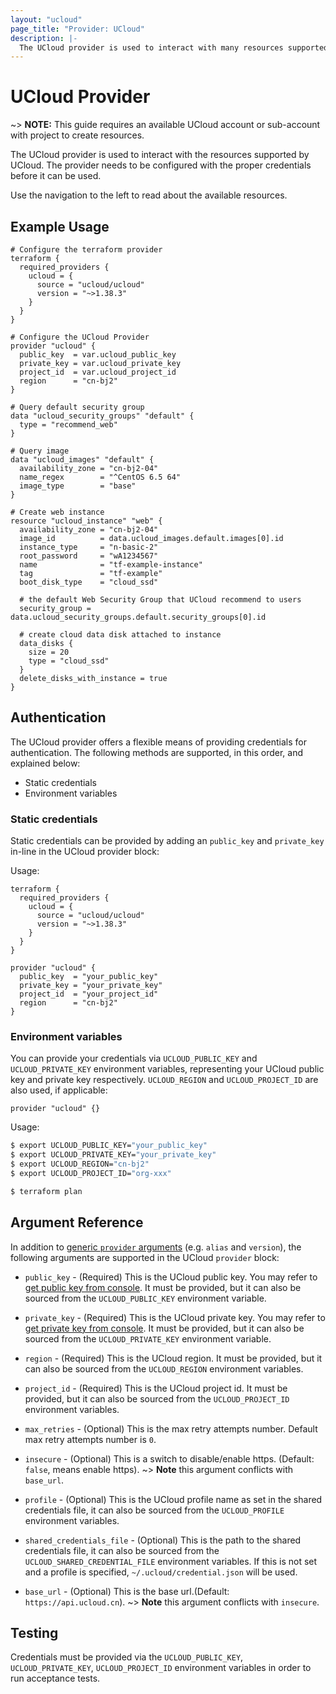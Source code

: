 ```yaml
---
layout: "ucloud"
page_title: "Provider: UCloud"
description: |-
  The UCloud provider is used to interact with many resources supported by UCloud. The provider needs to be configured with the proper credentials before it can be used.
---
```


# UCloud Provider

~> **NOTE:** This guide requires an available UCloud account or sub-account with project to create resources.

The UCloud provider is used to interact with the
resources supported by UCloud. The provider needs to be configured
with the proper credentials before it can be used.

Use the navigation to the left to read about the available resources.

## Example Usage

```hcl
# Configure the terraform provider
terraform {
  required_providers {
    ucloud = {
      source = "ucloud/ucloud"
      version = "~>1.38.3"
    }
  }
}

# Configure the UCloud Provider
provider "ucloud" {
  public_key  = var.ucloud_public_key
  private_key = var.ucloud_private_key
  project_id  = var.ucloud_project_id
  region      = "cn-bj2"
}

# Query default security group
data "ucloud_security_groups" "default" {
  type = "recommend_web"
}

# Query image
data "ucloud_images" "default" {
  availability_zone = "cn-bj2-04"
  name_regex        = "^CentOS 6.5 64"
  image_type        = "base"
}

# Create web instance 
resource "ucloud_instance" "web" {
  availability_zone = "cn-bj2-04"
  image_id          = data.ucloud_images.default.images[0].id
  instance_type     = "n-basic-2"
  root_password     = "wA1234567"
  name              = "tf-example-instance"
  tag               = "tf-example"
  boot_disk_type    = "cloud_ssd"

  # the default Web Security Group that UCloud recommend to users
  security_group = data.ucloud_security_groups.default.security_groups[0].id

  # create cloud data disk attached to instance
  data_disks {
    size = 20
    type = "cloud_ssd"
  }
  delete_disks_with_instance = true
}
```

## Authentication

The UCloud provider offers a flexible means of providing credentials for
authentication. The following methods are supported, in this order, and
explained below:

- Static credentials
- Environment variables

### Static credentials

Static credentials can be provided by adding an `public_key` and `private_key` in-line in the
UCloud provider block:

Usage:

```hcl
terraform {
  required_providers {
    ucloud = {
      source = "ucloud/ucloud"
      version = "~>1.38.3"
    }
  }
}

provider "ucloud" {
  public_key  = "your_public_key"
  private_key = "your_private_key"
  project_id  = "your_project_id"
  region      = "cn-bj2"
}
```

### Environment variables

You can provide your credentials via `UCLOUD_PUBLIC_KEY` and `UCLOUD_PRIVATE_KEY`
environment variables, representing your UCloud public key and private key respectively.
`UCLOUD_REGION` and `UCLOUD_PROJECT_ID` are also used, if applicable:

```hcl
provider "ucloud" {}
```

Usage:

```sh
$ export UCLOUD_PUBLIC_KEY="your_public_key"
$ export UCLOUD_PRIVATE_KEY="your_private_key"
$ export UCLOUD_REGION="cn-bj2"
$ export UCLOUD_PROJECT_ID="org-xxx"

$ terraform plan
```

## Argument Reference

In addition to [generic `provider` arguments](https://www.terraform.io/docs/configuration/providers.html)
(e.g. `alias` and `version`), the following arguments are supported in the UCloud
 `provider` block:

* `public_key` - (Required) This is the UCloud public key. You may refer to [get public key from console](https://console.ucloud.cn/uapi/apikey). It must be provided, but
  it can also be sourced from the `UCLOUD_PUBLIC_KEY` environment variable.

* `private_key` - (Required) This is the UCloud private key. You may refer to [get private key from console](https://console.ucloud.cn/uapi/apikey). It must be provided, but
  it can also be sourced from the `UCLOUD_PRIVATE_KEY` environment variable.

* `region` - (Required) This is the UCloud region. It must be provided, but
  it can also be sourced from the `UCLOUD_REGION` environment variables.

* `project_id` - (Required) This is the UCloud project id. It must be provided, but
  it can also be sourced from the `UCLOUD_PROJECT_ID` environment variables.

* `max_retries` - (Optional) This is the max retry attempts number. Default max retry attempts number is `0`.

* `insecure` - (Optional) This is a switch to disable/enable https.  (Default: `false`, means enable https). 
 ~> **Note** this argument conflicts with `base_url`.

* `profile` - (Optional) This is the UCloud profile name as set in the shared credentials file, it can also be sourced from the `UCLOUD_PROFILE` environment variables.

* `shared_credentials_file` - (Optional) This is the path to the shared credentials file, it can also be sourced from the `UCLOUD_SHARED_CREDENTIAL_FILE` environment variables. If this is not set and a profile is specified, `~/.ucloud/credential.json` will be used.

* `base_url` - (Optional) This is the base url.(Default: `https://api.ucloud.cn`).
 ~> **Note** this argument conflicts with `insecure`.

## Testing

Credentials must be provided via the `UCLOUD_PUBLIC_KEY`, `UCLOUD_PRIVATE_KEY`, `UCLOUD_PROJECT_ID` environment variables in order to run acceptance tests.
